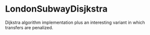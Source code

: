 # LondonSubwayDisjkstra
Dijkstra algorithm implementation plus an interesting variant in which transfers are penalized.
